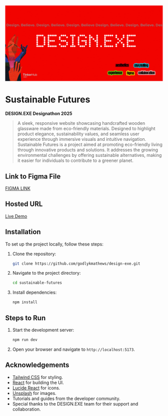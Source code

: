 ![Untitled-3](design.png)
# **Sustainable Futures**

**DESIGN.EXE Designathon 2025**

> A sleek, responsive website showcasing handcrafted wooden glassware made from eco-friendly materials. Designed to highlight product elegance, sustainability values, and seamless user experience through immersive visuals and intuitive navigation.
> Sustainable Futures is a project aimed at promoting eco-friendly living through innovative products and solutions. It addresses the growing environmental challenges by offering sustainable alternatives, making it easier for individuals to contribute to a greener planet.

## **Link to Figma File**
[FIGMA LINK](https://www.figma.com/design/Tqe7EOzIl4LFJmJFYkepRT/Wooden-Glass-Sustainable-Futures?node-id=0-1&t=Ow7tNcwtMwBJZkjw-1)

## **Hosted URL**
[Live Demo](https://sustainfutures.vercel.app/)

## **Installation**
To set up the project locally, follow these steps:

1. Clone the repository:
    ```bash
    git clone https://github.com/godlykmathews/design-exe.git
    ```
2. Navigate to the project directory:
    ```bash
    cd sustainable-futures
    ```
3. Install dependencies:
    ```bash
    npm install
    ```

## **Steps to Run**
1. Start the development server:
    ```bash
    npm run dev
    ```
2. Open your browser and navigate to `http://localhost:5173`.

## **Acknowledgements**
- [Tailwind CSS](https://tailwindcss.com/) for styling.
- [React](https://reactjs.org/) for building the UI.
- [Lucide React](https://lucide.dev/) for icons.
- [Unsplash](https://unsplash.com/) for images.
- Tutorials and guides from the developer community.
- Special thanks to the DESIGN.EXE team for their support and collaboration.
